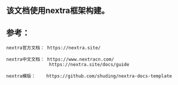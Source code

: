 
## 该文档使用nextra框架构建。

## 参考：

    nextra官方文档： https://nextra.site/

    nextra中文文档： https://www.nextracn.com/
                    https://nextra.site/docs/guide

    nextra模版：    https://github.com/shuding/nextra-docs-template
